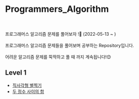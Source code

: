 # Programmers_Algorithm
<br>
<br>
프로그래머스 알고리즘 문제를 풀어보자 !🧐 (2022-05-13 ~ )
<br>
<br>
프로그래머스 알고리즘 문제들을 풀어보며 공부하는 Repository입니다.
<br>
<br>
어려운 알고리즘 문제를 뚝딱하고 풀 때 까지 계속됩니다!😊

## Level 1
- [직사각형 별찍기](https://github.com/yyeonggg/Programmers_Algorithm/blob/main/level1/%EC%A7%81%EC%82%AC%EA%B0%81%ED%98%95%EB%B3%84%EC%B0%8D%EA%B8%B0.md)
- [두 정수 사이의 합](https://github.com/yyeonggg/Programmers_Algorithm/blob/main/%EB%91%90%EC%A0%95%EC%88%98%EC%82%AC%EC%9D%B4%EC%9D%98%ED%95%A9.md)
